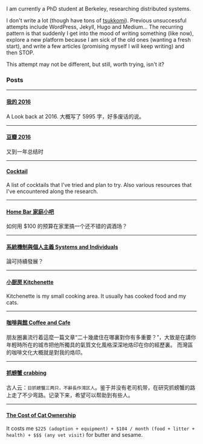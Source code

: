 I am currently a PhD student at Berkeley, researching distributed systems.

I don't write a lot (though have tons of [tsukkomi](https://www.benzhang.name/moods/)).
Previous unsuccessful attempts include WordPress, Jekyll, Hugo and Medium...
The recurring pattern is that suddenly I get into the mood of writing something (like now),
explore a new platform because I am sick of the old ones (wanting a fresh start), and write
a few articles (promising myself I will keep writing) and then STOP.

This attempt may not be different, but still, worth trying, isn't it?

### Posts

---
#### [我的 2016](posts/my-2016.md)

A Look back at 2016. 大概写了 5995 字，好多废话的说。
 
---
#### [豆瓣 2016](posts/douban-2016.md)

又到一年总结时

---
#### [Cocktail](posts/cocktail.md)

A list of cocktails that I've tried and plan to try. Also various resources that I've encountered along the research.

---


#### [Home Bar 家庭小吧](posts/home-bar.md)

如何用 $100 的预算在家里搞一个还不错的调酒场？

---

#### [系統機制與個人主義 Systems and Individuals](posts/systems-and-individuals.md)

論可持續發展？

---

#### [小厨房 Kitchenette](posts/kitchenette.md)

Kitchenette is my small cooking area. It usually has cooked food and my cats.

---

#### [咖啡與館 Coffee and Cafe](posts/berkeley-coffee-shop.md)

朋友圈裏流行着這麼一篇文章“二十幾歲住在哪裏對你有多重要？”，大致是在講你年輕時所在的城市把他所獨具的氣質文化風格深深地烙印在你的經歷裏。 而灣區的咖啡文化大概就是對我的烙印。

---

#### [抓螃蟹 crabbing](posts/crabbing.md)

古人云：`日抓螃蟹三两只，不辭長作湾区人`。鉴于并没有老司机带，在研究抓螃蟹的路上走了不少弯路。记录下来，希望可以帮助到有些人。

---

#### [The Cost of Cat Ownership](posts/cat-cost.md)

It costs me `$225 (adoption + equipment) + $104 / month (food + litter + health) + $$$ (any vet visit)` for butter and sesame.
